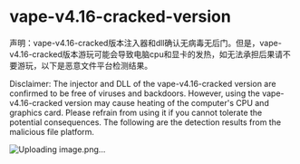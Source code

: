 # vape-v4.16-cracked-version
声明：vape-v4.16-cracked版本注入器和dll确认无病毒无后门。但是，vape-v4.16-cracked版本游玩可能会导致电脑cpu和显卡的发热，如无法承担后果请不要游玩，以下是恶意文件平台检测结果。

Disclaimer: The injector and DLL of the vape-v4.16-cracked version are confirmed to be free of viruses and backdoors. However, using the vape-v4.16-cracked version may cause heating of the computer's CPU and graphics card. Please refrain from using it if you cannot tolerate the potential consequences. The following are the detection results from the malicious file platform.

![Uploading image.png…]()

